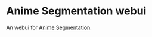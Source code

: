 # Anime Segmentation webui
An webui for [Anime Segmentation](https://github.com/SkyTNT/anime-segmentation).
